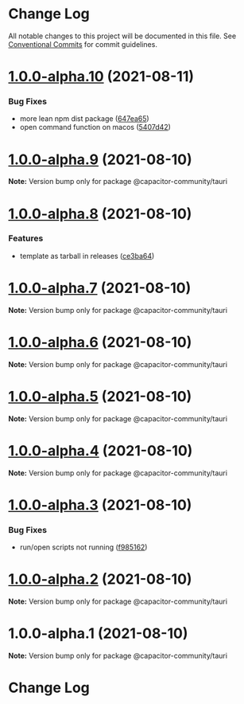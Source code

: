 # Change Log

All notable changes to this project will be documented in this file.
See [Conventional Commits](https://conventionalcommits.org) for commit guidelines.

# [1.0.0-alpha.10](https://github.com/capacitor-community/tauri/compare/v1.0.0-alpha.9...v1.0.0-alpha.10) (2021-08-11)


### Bug Fixes

* more lean npm dist package ([647ea65](https://github.com/capacitor-community/tauri/commit/647ea6555ee7c7507fd728b97da71ae2dd0f628d))
* open command function on macos ([5407d42](https://github.com/capacitor-community/tauri/commit/5407d425c494be526d76b3c9ba1059403b15b5f1))





# [1.0.0-alpha.9](https://github.com/capacitor-community/tauri/compare/v1.0.0-alpha.8...v1.0.0-alpha.9) (2021-08-10)

**Note:** Version bump only for package @capacitor-community/tauri





# [1.0.0-alpha.8](https://github.com/capacitor-community/tauri/compare/v1.0.0-alpha.7...v1.0.0-alpha.8) (2021-08-10)


### Features

* template as tarball in releases ([ce3ba64](https://github.com/capacitor-community/tauri/commit/ce3ba64f7feba7f4f3f08d43242ae805aa353b94))





# [1.0.0-alpha.7](https://github.com/capacitor-community/tauri/compare/v1.0.0-alpha.6...v1.0.0-alpha.7) (2021-08-10)

**Note:** Version bump only for package @capacitor-community/tauri





# [1.0.0-alpha.6](https://github.com/capacitor-community/tauri/compare/v1.0.0-alpha.5...v1.0.0-alpha.6) (2021-08-10)

**Note:** Version bump only for package @capacitor-community/tauri






# [1.0.0-alpha.5](https://github.com/capacitor-community/tauri/compare/v1.0.0-alpha.4...v1.0.0-alpha.5) (2021-08-10)

**Note:** Version bump only for package @capacitor-community/tauri





# [1.0.0-alpha.4](https://github.com/capacitor-community/tauri/compare/v1.0.0-alpha.3...v1.0.0-alpha.4) (2021-08-10)

**Note:** Version bump only for package @capacitor-community/tauri





# [1.0.0-alpha.3](https://github.com/capacitor-community/tauri/compare/v1.0.0-alpha.2...v1.0.0-alpha.3) (2021-08-10)


### Bug Fixes

* run/open scripts not running ([f985162](https://github.com/capacitor-community/tauri/commit/f98516210c697d3d5b165647f8487e96acdd0ed1))





# [1.0.0-alpha.2](https://github.com/capacitor-community/tauri/compare/v1.0.0-alpha.1...v1.0.0-alpha.2) (2021-08-10)

**Note:** Version bump only for package @capacitor-community/tauri





# 1.0.0-alpha.1 (2021-08-10)

**Note:** Version bump only for package @capacitor-community/tauri





# Change Log
